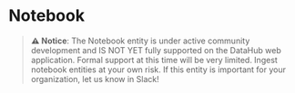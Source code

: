 # Notebook

> **⚠️ Notice**: The Notebook entity is under active community development and IS NOT YET fully supported on the DataHub web application.
> Formal support at this time will be very limited. Ingest notebook entities at your own risk. If this entity is important
> for your organization, let us know in Slack!

